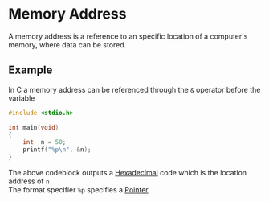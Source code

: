 # Memory Address
A memory address is a reference to an specific location of a computer's memory, where data can be stored.

## Example
In C a memory address can be referenced through the `&` operator before the variable

```c
#include <stdio.h>

int main(void)
{
    int  n = 50;
    printf("%p\n", &n);
}
```

The above codeblock outputs a [Hexadecimal](./CS50x_Hexadecimal.md) code which is the location address of `n`  
The format specifier `%p` specifies a [Pointer](./CS50x_Pointer.md)

